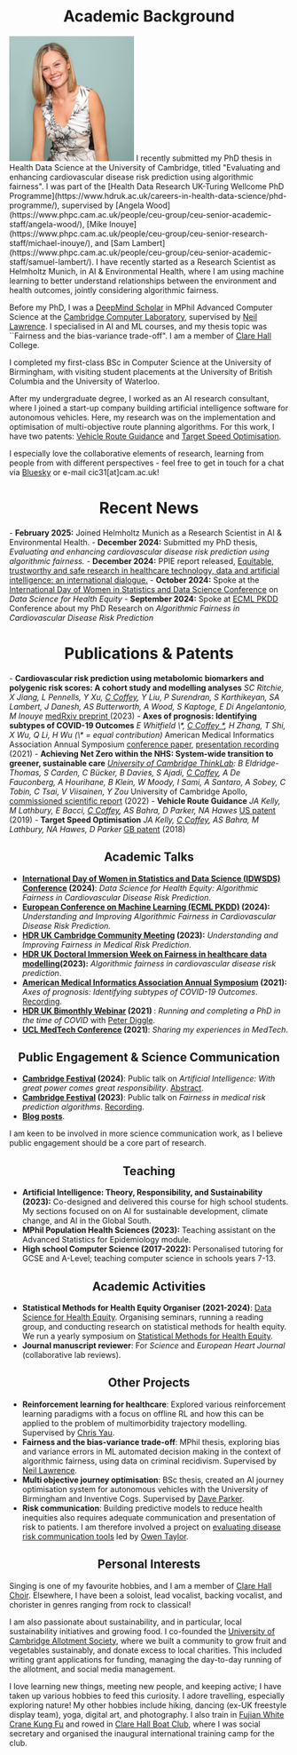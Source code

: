 
# <center>Academic Background</center>
<img src="/clairecoffey_matriculation_photo.jpg" width="225" class="left-img"/>
I recently submitted my PhD thesis in Health Data Science at the University of Cambridge, titled "Evaluating and enhancing cardiovascular disease risk prediction using algorithmic fairness". I was part of the [Health Data Research UK-Turing Wellcome PhD Programme](https://www.hdruk.ac.uk/careers-in-health-data-science/phd-programme/), supervised by [Angela Wood](https://www.phpc.cam.ac.uk/people/ceu-group/ceu-senior-academic-staff/angela-wood/), [Mike Inouye](https://www.phpc.cam.ac.uk/people/ceu-group/ceu-senior-research-staff/michael-inouye/), and [Sam Lambert](https://www.phpc.cam.ac.uk/people/ceu-group/ceu-senior-academic-staff/samuel-lambert/). I have recently started as a Research Scientist as Helmholtz Munich, in AI & Environmental Health, where I am using machine learning to better understand relationships between the environment and health outcomes, jointly considering algorithmic fairness. 

Before my PhD, I was a [DeepMind Scholar](https://www.cst.cam.ac.uk/deepmind-scholars-cambridge) in MPhil Advanced Computer Science at the [Cambridge Computer Laboratory](https://www.cst.cam.ac.uk/), supervised by [Neil Lawrence](https://inverseprobability.com/). I specialised in AI and ML courses, and my thesis topic was ``Fairness and the bias-variance trade-off". I am a member of [Clare Hall](https://www.clarehall.cam.ac.uk/) College.

I completed my first-class BSc in Computer Science at the University of Birmingham, with visiting student placements at the University of British Columbia and the University of Waterloo.

After my undergraduate degree, I worked as an AI research consultant, where I joined a start-up company building artificial intelligence software for autonomous vehicles. Here, my research was on the implementation and optimisation of multi-objective route planning algorithms. For this work, I have two patents: [Vehicle Route Guidance](https://patents.google.com/patent/US20190346275A1/en) and [Target Speed Optimisation](https://www.ipo.gov.uk/p-find-publication-getPDF.pdf?PatentNo=GB2555794&DocType=A&JournalNumber=6730).

I especially love the collaborative elements of research, learning from people from with different perspectives - feel free to get in touch for a chat via [Bluesky](https://bsky.app/profile/clairecoffey.bsky.social) or e-mail cic31[at]cam.ac.uk! 

<h1><center>Recent News</center></h1>  
- <b>February 2025:</b> Joined Helmholtz Munich as a Research Scientist in AI & Environmental Health.
- <b>December 2024:</b> Submitted my PhD thesis, <i>Evaluating and enhancing cardiovascular disease risk prediction using algorithmic fairness.</i>
- <b>December 2024:</b> PPIE report released, <a href="https://zenodo.org/records/14503478"> Equitable, trustworthy and safe research in healthcare technology, data and artificial intelligence: an international dialogue.</a>
- <b>October 2024:</b> Spoke at the <a href="https://www.idwsds.org/">International Day of Women in Statistics and Data Science Conference</a> on <i>Data Science for Health Equity</i>
- <b>September 2024:</b> Spoke at <a href="https://ecmlpkdd.org/">ECML PKDD</a> Conference about my PhD Research on <i>Algorithmic Fairness in Cardiovascular Disease Risk Prediction</i>

<h1> <center>Publications & Patents</center></h1>
- <b>Cardiovascular risk prediction using metabolomic biomarkers and polygenic risk scores: A cohort study and modelling analyses</b>  
<i>SC Ritchie, X Jiang, L Pennells, Y Xu, <u>C Coffey</u>, Y Liu, P Surendran, S Karthikeyan, SA Lambert, J Danesh, AS Butterworth, A Wood, S Kaptoge, E Di Angelantonio, M Inouye </i>  
<a href="https://www.medrxiv.org/content/10.1101/2023.10.31.23297859v2">medRxiv preprint </a> (2023)
- <b>Axes of prognosis: Identifying subtypes of COVID-19 Outcomes</b>  
<i>E Whitfield \*, <u>C Coffey *</u>, H Zhang, T Shi, X Wu, Q Li, H Wu (\* = equal contribution)</i>  
American Medical Informatics Association Annual Symposium <a href="https://pmc.ncbi.nlm.nih.gov/articles/PMC8861682/">conference paper</a>, <a href="https://www.youtube.com/watch?v=WT9sfyTnmuE"> presentation recording</a> (2021)
- <b>Achieving Net Zero within the NHS: System-wide transition to greener, sustainable care</b>  
<i> <a href="https://www.thinklab.strategic-partnerships.admin.cam.ac.uk/">University of Cambridge ThinkLab</a>: B Eldridge-Thomas, S Carden, C Bücker, B Davies, S Ajadi, <u>C Coffey</u>, A De Fauconberg, A Hourihane, B Klein, W Moody, I Sami, A Santaro, A Sobey, C Tobin, C Tsai, V Viisainen, Y Zou </i>  
University of Cambridge Apollo, <a href="https://www.repository.cam.ac.uk/items/e2c789b2-31e4-4f49-8976-c9982d03004b">commissioned scientific report</a> (2022)
- <b>Vehicle Route Guidance</b>  
<i>JA Kelly, M Lathbury, E Bacci, <u>C Coffey</u>, AS Bahra, D Parker, NA Hawes</i>  
<a href="https://patentimages.storage.googleapis.com/62/fc/6c/c566479be1ead1/US20190346275A1.pdf">US patent</a> (2019)
- <b>Target Speed Optimisation</b>  
<i>JA Kelly, <u>C Coffey</u>, AS Bahra, M Lathbury, NA Hawes, D Parker</i>  
<a href="https://www.ipo.gov.uk/p-find-publication-getPDF.pdf?PatentNo=GB2555794&DocType=A&JournalNumber=6730">GB patent</a> (2018)

## <center>Academic Talks</center>
- <b> [International Day of Women in Statistics and Data Science (IDWSDS) Conference](https://www.idwsds.org/) (2024)</b>: <i>Data Science for Health Equity: Algorithmic Fairness in Cardiovascular Disease Risk Prediction</i>.
- <b>[European Conference on Machine Learning (ECML PKDD)](https://ecmlpkdd.org/) (2024):</b> <i>Understanding and Improving Algorithmic Fairness in Cardiovascular Disease Risk Prediction</i>.
- <b> [HDR UK Cambridge Community Meeting](https://www.hdruk.ac.uk/events/hdr-uk-community-meetings/) (2023):</b> <i>Understanding and Improving Fairness in Medical Risk Prediction</i>. 
- <b>[HDR UK Doctoral Immersion Week on Fairness in healthcare data modelling](https://cwcyau.github.io/hdrukphdcourses/courses/fairness.html)(2023):</b> <i>Algorithmic fairness in cardiovascular disease risk prediction</i>.
- <b>[American Medical Informatics Association Annual Symposium](https://amia.org/education-events/annual-symposium) (2021):</b> <i>Axes of prognosis: Identifying subtypes of COVID-19 Outcomes</i>. [Recording](https://www.youtube.com/watch?v=WT9sfyTnmuE). 
- <b>[HDR UK Bimonthly Webinar](https://www.hdruk.ac.uk/bimonthly-one-institute-webinars/) (2021) </b>: <i>Running and completing a PhD in the time of COVID </i> with [Peter Diggle](https://www.lancaster.ac.uk/staff/diggle/).
- <b>[UCL MedTech Conference](https://uclmed.tech/) (2021)</b>: <i>Sharing my experiences in MedTech</i>.

## <center>Public Engagement & Science Communication </center>
- <b> [Cambridge Festival](https://www.festival.cam.ac.uk/) (2024)</b>: Public talk on <i> Artificial Intelligence: With great power comes great responsibility</i>. [Abstract](https://www.festival.cam.ac.uk/events/artificial-intelligence-great-power-comes-great-responsibility).
- <b>[Cambridge Festival](https://www.festival.cam.ac.uk/) (2023)</b>: Public talk on <i>Fairness in medical risk prediction algorithms</i>. [Recording](https://www.youtube.com/watch?v=Zo3vSvnAcx4&list=PL7VR7iDFpJEEnKx3htCOGwqCeJMQ5aJ52&index=2).
- <b> [Blog posts](https://medium.com/@clairecoffey-71283)</b>.
  
I am keen to be involved in more science communication work, as I believe public engagement should be a core part of research. 

## <center>Teaching</center>
- <b> Artificial Intelligence: Theory, Responsibility, and Sustainability (2023):</b> Co-designed and delivered this course for high school students. My sections focused on on AI for sustainable development, climate change, and AI in the Global South. 
- <b> MPhil Population Health Sciences (2023):</b> Teaching assistant on the Advanced Statistics for Epidemiology module.
- <b> High school Computer Science (2017-2022):</b> Personalised tutoring for GCSE and A-Level; teaching computer science in schools years 7-13.

## <center>Academic Activities</center>
- <b>Statistical Methods for Health Equity Organiser (2021-2024)</b>: [Data Science for Health Equity](https://www.datascienceforhealthequity.com/). Organising seminars, running a reading group, and conducting research on statistical methods for health equity. We run a yearly symposium on [Statistical Methods for Health Equity](https://www.datascienceforhealthequity.com/event-details/ucl-symposium-on-statistical-methods-for-health-equity).
- <b>Journal manuscript reviewer</b>: For <i>Science</i> and <i>European Heart Journal</i> (collaborative lab reviews). 

## <center>Other Projects</center>
- <b> Reinforcement learning for healthcare</b>: Explored various reinforcement learning paradigms with a focus on offline RL and how this can be applied to the problem of multimorbidity trajectory modelling. Supervised by [Chris Yau](https://cwcyau.github.io/authors/admin/).
- <b>Fairness and the bias-variance trade-off</b>: MPhil thesis, exploring bias and variance errors in ML automated decision making in the context of algorithmic fairness, using data on criminal recidivism. Supervised by [Neil Lawrence](https://inverseprobability.com/).
- <b>Multi objective journey optimisation</b>: BSc thesis, created an AI journey optimisation system for autonomous vehicles with the University of Birmingham and Inventive Cogs. Supervised by [Dave Parker](https://www.cs.ox.ac.uk/people/david.parker/home.html).
- <b>Risk communication</b>: Building predictive models to reduce health inequities also requires adequate communication and presentation of risk to patients. I am therefore involved a project on [evaluating disease risk communication tools](https://www.crd.york.ac.uk/prospero/display_record.php?RecordID=334794) led by [Owen Taylor](https://cosoc.com/OwenATaylor). 

## <center>Personal Interests</center>
Singing is one of my favourite hobbies, and I am a member of [Clare Hall Choir](https://www.clarehall.cam.ac.uk/music/). Elsewhere, I have been a soloist, lead vocalist, backing vocalist, and chorister in genres ranging from rock to classical! 

I am also passionate about sustainability, and in particular, local sustainability initiatives and growing food. I co-founded the [University of Cambridge Allotment Society](https://cam-uni-allotment.github.io/), where we built a community to grow fruit and vegetables sustainably, and donate excess to local charities. This included writing grant applications for funding, managing the day-to-day running of the allotment, and social media management. 

I love learning new things, meeting new people, and keeping active; I have taken up various hobbies to feed this curiosity. I adore travelling, especially exploring nature! My other hobbies include hiking, dancing (ex-UK freestyle display team), yoga, digital art, and photography. I also train in [Fujian White Crane Kung Fu](https://www.fwckungfu.com/) and rowed in [Clare Hall Boat Club](https://www.clarehall.cam.ac.uk/chbc/), where I was social secretary and organised the inaugural international training camp for the club. 
